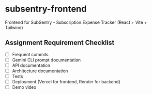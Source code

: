# subsentry-frontend
Frontend for SubSentry - Subscription Expense Tracker (React + Vite + Tailwind)

## Assignment Requirement Checklist
- [ ] Frequent commits
- [ ] Gemini CLI prompt documentation
- [ ] API documentation
- [ ] Architecture documentation
- [ ] Tests
- [ ] Deployment (Vercel for frontend, Render for backend)
- [ ] Demo video
